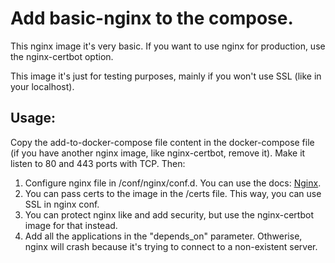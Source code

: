 # Add basic-nginx to the compose.

This nginx image it's very basic. If you want to use nginx for production, use the nginx-certbot option.

This image it's just for testing purposes, mainly if you won't use SSL (like in your localhost).

## Usage:

Copy the add-to-docker-compose file content in the docker-compose file (if you have another nginx image, like nginx-certbot, remove it).
Make it listen to 80 and 443 ports with TCP.
Then:

1. Configure nginx file in /conf/nginx/conf.d. You can use the docs: [Nginx](https://nginx.org/en/docs/).
1. You can pass certs to the image in the /certs file. This way, you can use SSL in nginx conf.
1. You can protect nginx like and add security, but use the nginx-certbot image for that instead.
1. Add all the applications in the "depends_on" parameter. Othwerise, nginx will crash because it's trying to connect to a non-existent server.

